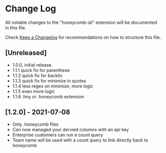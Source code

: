 # Change Log

All notable changes to the "honeycomb-sli" extension will be documented in this file.

Check [Keep a Changelog](http://keepachangelog.com/) for recommendations on how to structure this file.

## [Unreleased]

- 1.0.0, initial release.
- 1.1.1 quick fix for parenthese
- 1.1.2 quick fix for backtic
- 1.1.3 quick fix for minimize in quotes
- 1.1.4 less regex on minimize, more logic
- 1.1.5 even more logic
- 1.1.6 .hny or .honeycomb extension
## [1.2.0] - 2021-07-08
- Only .honeycomb files
- Can now managed your dervied columns with an api key
- Enterprise customers can run a count query 
- Team name will be used with a count query to link directly back to honeycomb